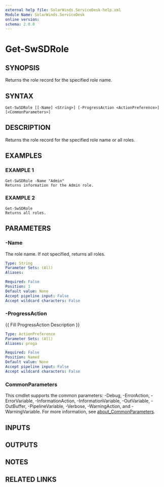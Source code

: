 ```yaml
---
external help file: SolarWinds.ServiceDesk-help.xml
Module Name: SolarWinds.ServiceDesk
online version:
schema: 2.0.0
---
```


# Get-SwSDRole

## SYNOPSIS
Returns the role record for the specified role name.

## SYNTAX

```
Get-SwSDRole [[-Name] <String>] [-ProgressAction <ActionPreference>] [<CommonParameters>]
```

## DESCRIPTION
Returns the role record for the specified role name or all roles.

## EXAMPLES

### EXAMPLE 1
```
Get-SwSDRole -Name "Admin"
Returns information for the Admin role.
```

### EXAMPLE 2
```
Get-SwSDRole
Returns all roles.
```

## PARAMETERS

### -Name
The role name.
If not specified, returns all roles.

```yaml
Type: String
Parameter Sets: (All)
Aliases:

Required: False
Position: 1
Default value: None
Accept pipeline input: False
Accept wildcard characters: False
```

### -ProgressAction
{{ Fill ProgressAction Description }}

```yaml
Type: ActionPreference
Parameter Sets: (All)
Aliases: proga

Required: False
Position: Named
Default value: None
Accept pipeline input: False
Accept wildcard characters: False
```

### CommonParameters
This cmdlet supports the common parameters: -Debug, -ErrorAction, -ErrorVariable, -InformationAction, -InformationVariable, -OutVariable, -OutBuffer, -PipelineVariable, -Verbose, -WarningAction, and -WarningVariable. For more information, see [about_CommonParameters](http://go.microsoft.com/fwlink/?LinkID=113216).

## INPUTS

## OUTPUTS

## NOTES

## RELATED LINKS
